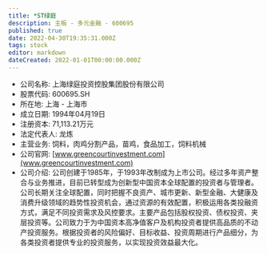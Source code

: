 ```yaml
---
title: *ST绿庭
description: 主板 - 多元金融 - 600695
published: true
date: 2022-04-30T19:35:31.000Z
tags: stock
editor: markdown
dateCreated: 2022-01-01T00:00:00.000Z
---
```


- 公司名称: 上海绿庭投资控股集团股份有限公司
- 股票代码: 600695.SH
- 所在地: 上海 - 上海市
- 成立日期: 1994年04月19日
- 注册资本: 71,113.21万元
- 法定代表人: 龙炼
- 主营业务: 饲料，肉鸡分割产品，苗鸡，食品加工，饲料机械
- 公司官网: [www.greencourtinvestment.com](www.greencourtinvestment.com)
- 公司介绍: 公司创建于1985年，于1993年改制成为上市公司。经过多年资产整合与业务推进，目前已转型成为创新型中国资本全球配置的投资者与管理者。公司长期关注全球配置，同时把握不良资产、城市更新、新型金融、大健康及消费升级领域的趋势性投资机会，通过资源的有效配置，积极运用各类投融资方式，满足不同投资需求及风控要求。主要产品包括股权投资、债权投资、夹层投资等。公司致力于为中国资本高净值客户及机构投资者提供高品质的不动产投资服务。根据投资者的风险偏好、目标收益、投资周期进行产品细分，为各类投资者提供专业的投资服务，以实现投资效益最大化。


